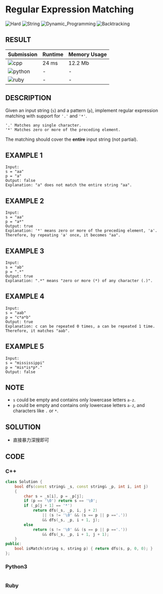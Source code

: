 # Regular Expression Matching

![Hard](https://img.shields.io/badge/-Hard-e05d44.svg) ![String](https://img.shields.io/badge/字符串-String-007ec6.svg) ![Dynamic_Programming](https://img.shields.io/badge/动态规划-Dynamic_Programming-007ec6.svg) ![Backtracking](https://img.shields.io/badge/回溯法-Backtracking-007ec6.svg)

## RESULT

| Submission                                                        | Runtime | Memory Usage |
| ----------------------------------------------------------------- | ------- | ------------ |
| ![cpp](https://img.shields.io/badge/leetcode010-cpp-f34b7d.svg)   | 24 ms   | 12.2 Mb      |
| ![python](https://img.shields.io/badge/leetcode010-py-3572A5.svg) | -       | -            |
| ![ruby](https://img.shields.io/badge/leetcode010-rb-701516.svg)   | -       | -            |

## DESCRIPTION

Given an input string (`s`) and a pattern (`p`), implement regular expression matching with support for `'.'` and `'*'`.

```plain
'.' Matches any single character.
'*' Matches zero or more of the preceding element.
```

The matching should cover the **entire** input string (not partial).

## EXAMPLE 1

```plain
Input:
s = "aa"
p = "a"
Output: false
Explanation: "a" does not match the entire string "aa".
```

## EXAMPLE 2

```plain
Input:
s = "aa"
p = "a*"
Output: true
Explanation: '*' means zero or more of the preceding element, 'a'. Therefore, by repeating 'a' once, it becomes "aa".
```

## EXAMPLE 3

```plain
Input:
s = "ab"
p = ".*"
Output: true
Explanation: ".*" means "zero or more (*) of any character (.)".
```

## EXAMPLE 4

```plain
Input:
s = "aab"
p = "c*a*b"
Output: true
Explanation: c can be repeated 0 times, a can be repeated 1 time. Therefore, it matches "aab".
```

## EXAMPLE 5

```plain
Input:
s = "mississippi"
p = "mis*is*p*."
Output: false
```

## NOTE

* `s` could be empty and contains only lowercase letters `a-z`.
* `p` could be empty and contains only lowercase letters `a-z`, and characters like `.` or `*`.

## SOLUTION

* 直接暴力深搜即可

## CODE

### C++

```cpp
class Solution {
    bool dfs(const string& _s, const string& _p, int i, int j)
    {
        char s = _s[i], p = _p[j];
        if (p == '\0') return s == '\0';
        if (_p[j + 1] == '*')
            return dfs(_s, _p, i, j + 2)
                || (s != '\0' && (s == p || p =='.'))
                && dfs(_s, _p, i + 1, j);
        else
            return (s != '\0' && (s == p || p =='.'))
                && dfs(_s, _p, i + 1, j + 1);
    }
public:
    bool isMatch(string s, string p) { return dfs(s, p, 0, 0); }
};
```

### Python3

```python
```

### Ruby

```ruby
```
